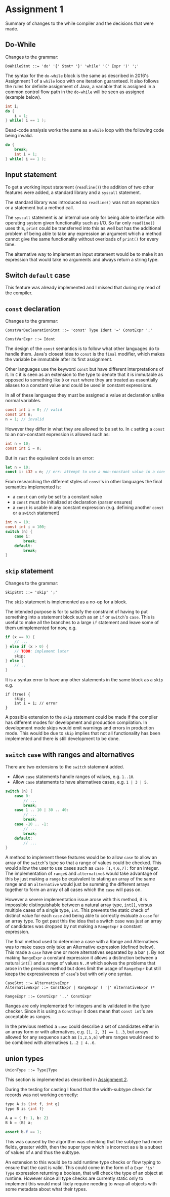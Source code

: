 # Assignment 1

Summary of changes to the while compiler and the decisions that were made.

## Do-While

Changes to the grammar:

```
DoWhileStmt ::= 'do' '{' Stmt* '}' 'while' '(' Expr ')' ';'
```

The syntax for the `do-while` block is the same as described in 2016's Assignment 1
of a `while` loop with one iteration guaranteed.
It also follows the rules for definite assignment of Java, a variable that is assigned
in a common control flow path in the `do-while` will be seen as assigned (example below). 

```java
int i;
do {
    i = 1;
} while( i == 1 );
```

Dead-code analysis works the same as a `while` loop with the following code being
invalid.

```java
do {
    break;
    int i = 1;
} while( i == 1 );
```

## Input statement

To get a working input statement (`readline()`) the addition of
two other features were added, a standard library and a `syscall` statement.

The standard library was introduced so `readline()` was not an expression or a
statement but a method call.

The `syscall` statement is an internal use only for being able to interface
with operating system given functionality such as I/O.
So far only `readline()` uses this, `print` could be transferred into this as well
but has the additional problem of being able to take any expression an argument which
a method cannot give the same functionality without overloads of `print()` for every time.

The alternative way to implement an input statement would be to make it an
expression that would take no arguments and always return a string type.

## Switch `default` case

This feature was already implemented and I missed that during my read
of the compiler.

## `const` declaration

Changes to the grammar:

```
ConstVarDeclearationStmt ::= 'const' Type Ident '=' ConstExpr ';'

ConstVarExpr ::= Ident
```

The design of the `const` semantics is to follow what other languages do
to handle them. 
Java's closest idea to `const` is the `final` modifier, which makes the variable
be immutable after its first assignment.

Other languages use the keyword `const` but have different interpretations of it.
In `C` it is seen as an extension to the type to denote that it is immutable 
as opposed to something like `D` or `rust` where they are treated as
essentially aliases to a constant value and could be used in constant expressions.

In all of these languages they must be assigned a value at declaration unlike normal
variables.

```c
const int i = 0; // valid
const int n;
n = 1; // invalid
```

However they differ in what they are allowed to be set to.
In `c` setting a `const` to an non-constant expression is allowed such as:

```c
int n = 10;
const int i = n;
```

But in `rust` the equivalent code is an error:

```rust
let n = 10;
const i: i32 = n; // err: attempt to use a non-constant value in a constant 
```

From researching the different styles of `const`'s in other languages the
final semantics implemented is:

 * a `const` can only be set to a constant value
 * a `const` must be initialized at declaration (parser ensures)
 * a `const` is usable in any constant expression (e.g. defining another `const` or a `switch` statement)

```java
int n = 10;
const int i = 100;
switch (n) {
    case i:
        break;
    default:
        break;
}
```

## `skip` statement

Changes to the grammar:

```
SkipStmt ::= 'skip' ';'
```

The `skip` statement is implemented as a no-op for a block.

The intended purpose is for to satisfy the constraint of having
to put something into a statement block such as an `if` or `switch`'s `case`.
This is useful to make all the branches to a large `if` statement and leave
some of them unimplemented for now, e.g.

```java
if (x == 0) {
    // ...
} else if (x > 0) {
    // TODO: implement later
    skip;
} else {
    // ..
}
```

It is a syntax error to have any other statements in the same block
as a `skip` e.g.

```
if (true) {
    skip;
    int i = 1; // error
}
```

A possible extension to the `skip` statement could be made if the
compiler has different modes for development and production compilation.
In development mode skips would emit warnings and errors in production
mode. This would be due to `skip` implies that not all functionality
has been implemented and there is still development to be done.

## `switch` `case` with ranges and alternatives

There are two extensions to the `switch` statement added.

 * Allow `case` statements handle ranges of values, e.g. `1..10`.
 * Allow `case` statements to have alternatives cases, e.g. `1 | 3 | 5`.

```java
switch (n) {
    case 0:
        // ...
        break;
    case 1 .. 10 | 30 .. 40:
        // ...
        break;
    case -10 .. -1:
        // ...
        break;
    default:
        // ...
}
```

A method to implement these features would be to allow `case` to allow an array of the
`switch`'s type so that a range of values could be checked.
This would allow the user to use cases such as `case [1,4,6,7]:` for an integer.
The implementation of `range`s and `alternative`s would take advantage of this by 
just making a `range` be equivalent to stating an array of the same range and 
an `alternative` would just be summing the different arrays together to form an array
of all cases which the `case` will pass on.

However a severe implementation issue arose with this method, it is impossible distinguishable
between a natural array type, `int[]`, versus multiple cases of a single type, `int`.
This prevents the static check of distinct value for each `case` and being able to
correctly evaluate a `case` for an array type.
To get past this the idea that a switch case was just an array of candidates was dropped
by not making a `RangeExpr` a constant expression.

The final method used to determine a case with a Range and Alternatives was to make cases only take
an Alternative expression (defined below). This made a `case` have one or more alternatives
separated by a bar `|`. By not making `RangeExpr` a constant expression it allows a distinction 
between a natural `int[]` and a range of values `N..M` which solves the problems that arose
in the previous method but does limit the usage of `RangeExpr` but still keeps the expressiveness
of `case`'s but with only one syntax.

```
CaseStmt ::= AlternativeExpr
AlternativeExpr ::= ConstExpr | RangeExpr ( '|' AlternativeExpr )*

RangeExpr ::= ConstExpr '..' ConstExpr
```

Ranges are only implemented for integers and is validated in the type checker.
Since it is using a `ConstExpr` it does mean that `const int`'s are acceptable as
ranges.

In the previous method a `case` could describe a set of candidates either in an array form or
with alternatives, e.g. `[1, 2, 3] == 1..3`, but arrays allowed for any sequence such as
`[1,2,5,6]` where ranges would need to be combined with alternatives `1..2 | 4..6`.

## union types

`UnionType ::= Type|Type`

This section is implemented as described in [Assignment 2](http://homepages.ecs.vuw.ac.nz/~lindsay/S430/assignment-2.pdf).

During the testing for casting I found that the width-subtype check for records
was not working correctly:

```java
type A is {int f, int g}
type B is {int f}

A a = { f: 1, b: 2}
B b = (B) a;

assert b.f == 1;
```

This was caused by the algorithm was checking that the subtype had more fields,
greater width, then the super type which is incorrect as `B` is a subset of
values of `A` and thus the subtype.

An extension to this would be to add runtime type checks or flow typing
to ensure that the cast is valid.
This could come in the form of a `Expr 'is' Type` expression returning a boolean,
that will check the type of an object at runtime.
However since all type checks are currently static only to implement this 
would  most likely require needing to wrap all objects with some metadata
about what their types.
